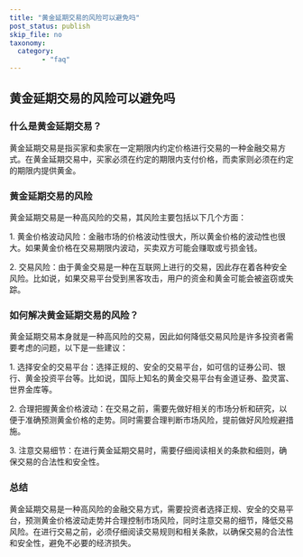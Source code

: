 ```yaml
---
title: "黄金延期交易的风险可以避免吗"
post_status: publish
skip_file: no
taxonomy:
  category:
        - "faq"
---
```


## 黄金延期交易的风险可以避免吗

### 什么是黄金延期交易？

黄金延期交易是指买家和卖家在一定期限内约定价格进行交易的一种金融交易方式。在黄金延期交易中，买家必须在约定的期限内支付价格，而卖家则必须在约定的期限内提供黄金。

### 黄金延期交易的风险

黄金延期交易是一种高风险的交易，其风险主要包括以下几个方面：

1\. 黄金价格波动风险：金融市场的价格波动性很大，所以黄金价格的波动性也很大。如果黄金价格在交易期限内波动，买卖双方可能会赚取或亏损金钱。

2\. 交易风险：由于黄金交易是一种在互联网上进行的交易，因此存在着各种安全风险。比如说，如果交易平台受到黑客攻击，用户的资金和黄金可能会被盗窃或失踪。

### 如何解决黄金延期交易的风险？

黄金延期交易本身就是一种高风险的交易，因此如何降低交易风险是许多投资者需要考虑的问题，以下是一些建议：

1\. 选择安全的交易平台：选择正规的、安全的交易平台，如可信的证券公司、银行、黄金投资平台等。比如说，国际上知名的黄金交易平台有金道证券、盈灵富、世界金库等。

2\. 合理把握黄金价格波动：在交易之前，需要先做好相关的市场分析和研究，以便于准确预测黄金价格的走势。同时需要合理判断市场风险，提前做好风险规避措施。

3\. 注意交易细节：在进行黄金延期交易时，需要仔细阅读相关的条款和细则，确保交易的合法性和安全性。

### 总结

黄金延期交易是一种高风险的金融交易方式，需要投资者选择正规、安全的交易平台，预测黄金价格波动走势并合理控制市场风险，同时注意交易的细节，降低交易风险。在进行交易之前，必须仔细阅读交易规则和相关条款，以确保交易的合法性和安全性，避免不必要的经济损失。
